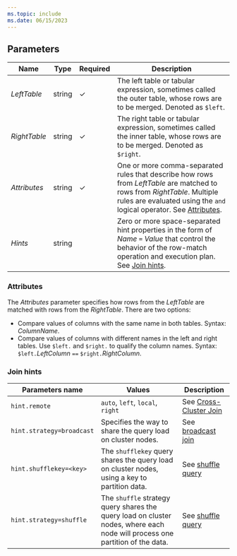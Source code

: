 ```yaml
---
ms.topic: include
ms.date: 06/15/2023
---
```


## Parameters

|Name|Type|Required|Description|
|--|--|--|--|
|*LeftTable*|string|&check;|The left table or tabular expression, sometimes called the outer table, whose rows are to be merged. Denoted as `$left`.|
|*RightTable*|string|&check;|The right table or tabular expression, sometimes called the inner table, whose rows are to be merged. Denoted as `$right`.|
|*Attributes*|string|&check;|One or more comma-separated rules that describe how rows from *LeftTable* are matched to rows from *RightTable*. Multiple rules are evaluated using the `and` logical operator. See [Attributes](#attributes).|
|*Hints*|string||Zero or more space-separated hint properties in the form of *Name* `=` *Value* that control the behavior of the row-match operation and execution plan. See [Join hints](#join-hints).

### Attributes

The *Attributes* parameter specifies how rows from the *LeftTable* are matched with rows from the *RightTable*. There are two options:

* Compare values of columns with the same name in both tables. Syntax: *ColumnName*.
* Compare values of columns with different names in the left and right tables. Use `$left.` and `$right.` to qualify the column names. Syntax: `$left.`*LeftColumn* `==` `$right.`*RightColumn*.

### Join hints

| Parameters name | Values | Description |
|--|--|--|
| `hint.remote` | `auto`, `left`, `local`, `right` | See [Cross-Cluster Join](../kusto/query/joincrosscluster.md) |
| `hint.strategy=broadcast` | Specifies the way to share the query load on cluster nodes. | See [broadcast join](../kusto/query/broadcastjoin.md) |
| `hint.shufflekey=<key>` | The `shufflekey` query shares the query load on cluster nodes, using a key to partition data. | See [shuffle query](../kusto/query/shufflequery.md) |
| `hint.strategy=shuffle` | The `shuffle` strategy query shares the query load on cluster nodes, where each node will process one partition of the data. | See [shuffle query](../kusto/query/shufflequery.md) |
